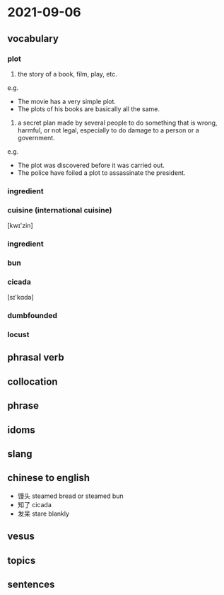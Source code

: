 # 2021-09-06
## vocabulary
### plot
1. the story of a book, film, play, etc.

e.g.
- The movie has a very simple plot.
- The plots of his books are basically all the same.

1. a secret plan made by several people to do something that is wrong, harmful, or not legal, especially to do damage to a person or a government.

e.g.
- The plot was discovered before it was carried out.
- The police have foiled a plot to assassinate the president.

### ingredient
### cuisine (international cuisine)
[kwɪ'zin]

### ingredient
### bun
### cicada
[sɪ'kɑdə]

### dumbfounded

### locust

## phrasal verb

## collocation

## phrase

## idoms

## slang

## chinese to english
- 馒头 steamed bread or steamed bun
- 知了 cicada
- 发呆 stare blankly

## vesus

## topics

## sentences
